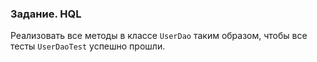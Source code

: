 ### Задание. HQL
Реализовать все методы в классе `UserDao` таким образом, чтобы все тесты `UserDaoTest` успешно прошли.
